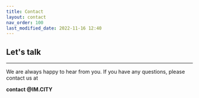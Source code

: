 ```yaml
---
title: Contact
layout: contact
nav_order: 100
last_modified_date: 2022-11-16 12:40
---
```


## Let's talk

----------------

We are always happy to hear from you. If you have any questions, please contact us at 

**contact @IM.CITY**